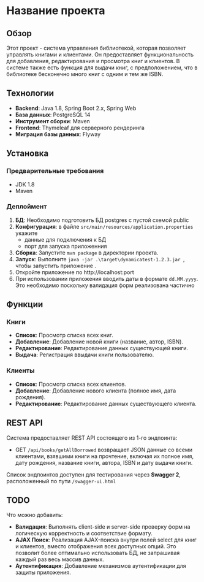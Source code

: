 # Название проекта

## Обзор

Этот проект - система управления библиотекой, которая позволяет управлять книгами и клиентами. Он предоставляет функциональность для добавления, редактирования и просмотра книг и клиентов. В системе также есть функция для выдачи книг, с предположением, что в библиотеке бесконечно много книг с одним и тем же ISBN.

## Технологии

- **Backend**: Java 1.8, Spring Boot 2.x, Spring Web
- **База данных**: PostgreSQL 14
- **Инструмент сборки**: Maven
- **Frontend**: Thymeleaf для серверного рендеринга
- **Миграция базы данных**: Flyway

## Установка

### Предварительные требования

- JDK 1.8
- Maven

### Деплоймент

1. **БД**: Необходимо подготовить БД postgres с пустой схемой public
2. **Конфигурация**: в файле ```src/main/resources/application.properties``` 
укажите 
   - данные для подключения к БД
   - порт для запуска приложенния
3. **Сборка**: Запустите `mvn package` в директории проекта.
4. **Запуск**: Выполните `java -jar .\target\dynamicatest-1.2.3.jar
   `, чтобы запустить приложение .
5. Откройте приложение по http://localhost:port
6. При использовании приложения вводить даты в формате ```dd.MM.yyyy```. Это необходимо поскольку валидация форм реализована частично

## Функции

### Книги

- **Список**: Просмотр списка всех книг.
- **Добавление**: Добавление новой книги (название, автор, ISBN).
- **Редактирование**: Редактирование данных существующей книги.
- **Выдача**: Регистрация ввыдачи книги пользователю.

### Клиенты

- **Список**: Просмотр списка всех клиентов.
- **Добавление**: Добавление нового клиента (полное имя, дата рождения).
- **Редактирование**: Редактирование данных существующего клиента.

## REST API

Система предоставляет REST API состоящего из 1-го эндпоинта:
- GET ```/api/books/getAllBorrowed``` возвращает JSON данные со всеми клиентами, взявшими книги на прочтение,
включая их полное имя, дату рождения, название книги, автора, ISBN и дату выдачи книги.

Список эндпоинтов доступен для тестирования через **Swagger 2**, расположенный по пути ```/swagger-ui.html```

## TODO
Что можно добавить:

- **Валидация**: Выполнять client-side и server-side проверку форм на  логическую корректность и соответствие формату.
- **AJAX Поиск**: Реализация AJAX-поиска внутри полей select для книг и клиентов, вместо отображения всех доступных опций.
Это позволит более оптимально использовать БД, не запрашивая каждый раз весь массив данных.
- **Аутентификация**: Добавление механизмов аутентификации для защиты приложения.

